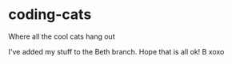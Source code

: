 # coding-cats
Where all the cool cats hang out

I've added my stuff to the Beth branch. Hope that is all ok! B xoxo
